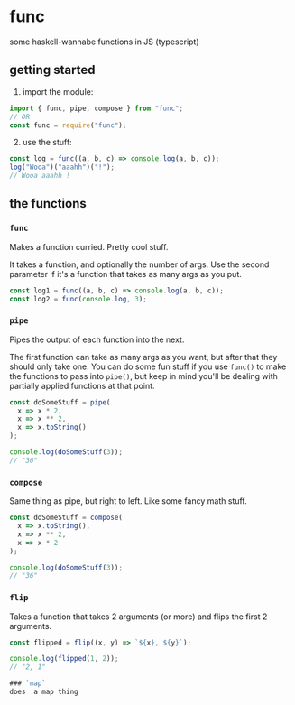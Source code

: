 # func
some haskell-wannabe functions in JS (typescript)

## getting started
1. import the module:
```js
import { func, pipe, compose } from "func";
// OR
const func = require("func");
```
2. use the stuff:
```js
const log = func((a, b, c) => console.log(a, b, c));
log("Wooa")("aaahh")("!");
// Wooa aaahh !
```

## the functions

### `func`
Makes a function curried. Pretty cool stuff.

It takes a function, and optionally the number of args. Use the second parameter if it's a function that takes as many args as you put.

```js
const log1 = func((a, b, c) => console.log(a, b, c));
const log2 = func(console.log, 3);
```

### `pipe`
Pipes the output of each function into the next.

The first function can take as many args as you want, but after that they should only take one. You can do some fun stuff if you use `func()` to make the functions to pass into `pipe()`, but keep in mind you'll be dealing with partially applied functions at that point.

```js
const doSomeStuff = pipe(
  x => x * 2,
  x => x ** 2,
  x => x.toString()
);

console.log(doSomeStuff(3));
// "36"
```

### `compose`
Same thing as pipe, but right to left. Like some fancy math stuff.

```js
const doSomeStuff = compose(
  x => x.toString(),
  x => x ** 2,
  x => x * 2
);

console.log(doSomeStuff(3));
// "36"
```

### `flip`
Takes a function that takes 2 arguments (or more) and flips the first 2 arguments.

```js
const flipped = flip((x, y) => `${x}, ${y}`);

console.log(flipped(1, 2));
// "2, 1"

### `map`
does  a map thing
